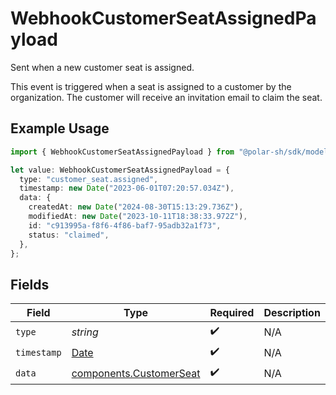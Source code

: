 # WebhookCustomerSeatAssignedPayload

Sent when a new customer seat is assigned.

This event is triggered when a seat is assigned to a customer by the organization.
The customer will receive an invitation email to claim the seat.

## Example Usage

```typescript
import { WebhookCustomerSeatAssignedPayload } from "@polar-sh/sdk/models/components/webhookcustomerseatassignedpayload.js";

let value: WebhookCustomerSeatAssignedPayload = {
  type: "customer_seat.assigned",
  timestamp: new Date("2023-06-01T07:20:57.034Z"),
  data: {
    createdAt: new Date("2024-08-30T15:13:29.736Z"),
    modifiedAt: new Date("2023-10-11T18:38:33.972Z"),
    id: "c913995a-f8f6-4f86-baf7-95adb32a1f73",
    status: "claimed",
  },
};
```

## Fields

| Field                                                                                         | Type                                                                                          | Required                                                                                      | Description                                                                                   | Example                                                                                       |
| --------------------------------------------------------------------------------------------- | --------------------------------------------------------------------------------------------- | --------------------------------------------------------------------------------------------- | --------------------------------------------------------------------------------------------- | --------------------------------------------------------------------------------------------- |
| `type`                                                                                        | *string*                                                                                      | :heavy_check_mark:                                                                            | N/A                                                                                           | customer_seat.assigned                                                                        |
| `timestamp`                                                                                   | [Date](https://developer.mozilla.org/en-US/docs/Web/JavaScript/Reference/Global_Objects/Date) | :heavy_check_mark:                                                                            | N/A                                                                                           |                                                                                               |
| `data`                                                                                        | [components.CustomerSeat](../../models/components/customerseat.md)                            | :heavy_check_mark:                                                                            | N/A                                                                                           |                                                                                               |